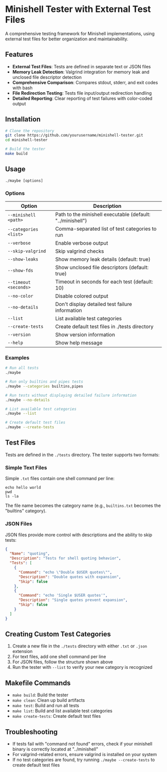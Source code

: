 # Minishell Tester with External Test Files

A comprehensive testing framework for Minishell implementations, using external test files for better organization and maintainability.

## Features

- **External Test Files**: Tests are defined in separate text or JSON files
- **Memory Leak Detection**: Valgrind integration for memory leak and unclosed file descriptor detection
- **Comprehensive Comparison**: Compares stdout, stderr, and exit codes with bash
- **File Redirection Testing**: Tests file input/output redirection handling
- **Detailed Reporting**: Clear reporting of test failures with color-coded output

## Installation

```bash
# Clone the repository
git clone https://github.com/yourusername/minishell-tester.git
cd minishell-tester

# Build the tester
make build
```

## Usage

```
./maybe [options]
```

### Options

| Option | Description |
|--------|-------------|
| `--minishell <path>` | Path to the minishell executable (default: "../minishell") |
| `--categories <list>` | Comma-separated list of test categories to run |
| `--verbose` | Enable verbose output |
| `--skip-valgrind` | Skip valgrind checks |
| `--show-leaks` | Show memory leak details (default: true) |
| `--show-fds` | Show unclosed file descriptors (default: true) |
| `--timeout <seconds>` | Timeout in seconds for each test (default: 10) |
| `--no-color` | Disable colored output |
| `--no-details` | Don't display detailed test failure information |
| `--list` | List available test categories |
| `--create-tests` | Create default test files in ./tests directory |
| `--version` | Show version information |
| `--help` | Show help message |

### Examples

```bash
# Run all tests
./maybe

# Run only builtins and pipes tests
./maybe --categories builtins,pipes

# Run tests without displaying detailed failure information
./maybe --no-details

# List available test categories
./maybe --list

# Create default test files
./maybe --create-tests
```

## Test Files

Tests are defined in the `./tests` directory. The tester supports two formats:

### Simple Text Files

Simple `.txt` files contain one shell command per line:

```
echo hello world
pwd
ls -la
```

The file name becomes the category name (e.g., `builtins.txt` becomes the "builtins" category).

### JSON Files

JSON files provide more control with descriptions and the ability to skip tests:

```json
{
  "Name": "quoting",
  "Description": "Tests for shell quoting behavior",
  "Tests": [
    {
      "Command": "echo \"Double $USER quotes\"",
      "Description": "Double quotes with expansion",
      "Skip": false
    },
    {
      "Command": "echo 'Single $USER quotes'",
      "Description": "Single quotes prevent expansion",
      "Skip": false
    }
  ]
}
```

## Creating Custom Test Categories

1. Create a new file in the `./tests` directory with either `.txt` or `.json` extension
2. For text files, add one shell command per line
3. For JSON files, follow the structure shown above
4. Run the tester with `--list` to verify your new category is recognized

## Makefile Commands

- `make build`: Build the tester
- `make clean`: Clean up build artifacts
- `make test`: Build and run all tests
- `make list`: Build and list available test categories
- `make create-tests`: Create default test files

## Troubleshooting

- If tests fail with "command not found" errors, check if your minishell binary is correctly located at "../minishell"
- For valgrind-related errors, ensure valgrind is installed on your system
- If no test categories are found, try running `./maybe --create-tests` to create default test files